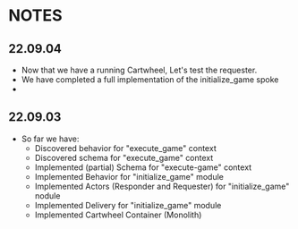 # NOTES

## 22.09.04
- Now that we have a running Cartwheel, Let's test the requester.
- We have completed a full implementation of the initialize_game spoke
- 


## 22.09.03

- So far we have:
  - Discovered behavior for "execute_game" context
  - Discovered schema for "execute_game" context
  - Implemented (partial) Schema for "execute-game" context
  - Implemented Behavior for "initialize_game" module
  - Implemented Actors (Responder and Requester) for "initialize_game" nodule
  - Implemented Delivery for "initialize_game" module
  - Implemented Cartwheel Container (Monolith)
